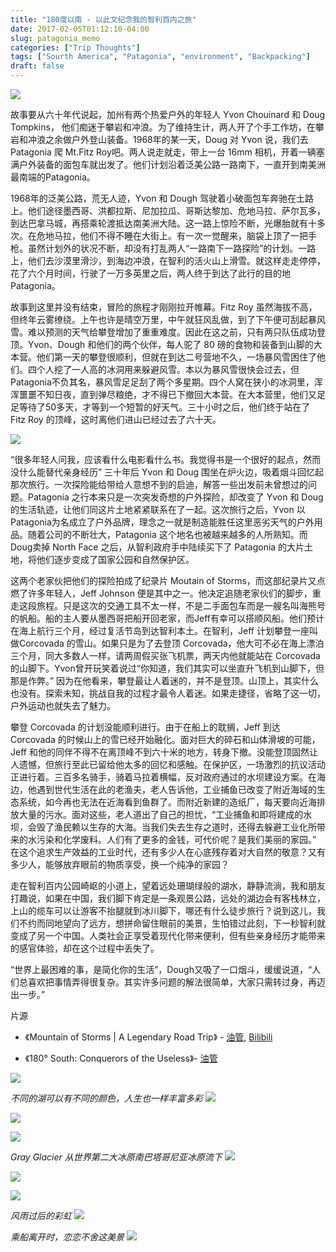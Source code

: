 ```yaml
---
title: "180度以南 - 以此文纪念我的智利百内之旅"
date: 2017-02-05T01:12:10-04:00
slug: patagonia_memo
categories: ["Trip Thoughts"]
tags: ["Sourth America", "Patagonia", "environment", "Backpacking"]
draft: false
---
```


[Base De Las Torres]: https://tva1.sinaimg.cn/large/722664abgy1gtcx62cvicj23402c0e84.jpg
![][Base De Las Torres]

故事要从六十年代说起，加州有两个热爱户外的年轻人 Yvon Chouinard 和 Doug Tompkins， 他们痴迷于攀岩和冲浪。为了维持生计，两人开了个手工作坊，在攀岩和冲浪之余做户外登山装备。1968年的某一天，Doug 对 Yvon 说，我们去 Patagonia 爬 Mt.Fitz Roy吧。两人说走就走，带上一台 16mm 相机，开着一辆塞满户外装备的面包车就出发了。他们计划沿着泛美公路一路南下，一直开到南美洲最南端的Patagonia。

1968年的泛美公路，荒无人迹，Yvon 和 Dough 驾驶着小破面包车奔驰在土路上。他们途径墨西哥、洪都拉斯、尼加拉瓜、哥斯达黎加、危地马拉、萨尔瓦多，到达巴拿马城，再搭乘轮渡抵达南美洲大陆。这一路上惊险不断，光爆胎就有十多次。在危地马拉，他们不得不睡在大街上。有一次一觉醒来，脑袋上顶了一把手枪。虽然计划外的状况不断，却没有打乱两人“一路南下一路探险”的计划。一路上，他们去沙漠里滑沙，到海边冲浪，在智利的活火山上滑雪。就这样走走停停，花了六个月时间，行驶了一万多英里之后，两人终于到达了此行的目的地 Patagonia。

故事到这里并没有结束，冒险的旅程才刚刚拉开帷幕。Fitz Roy 虽然海拔不高，但终年云雾缭绕。上午也许是晴空万里，中午就狂风乱做，到了下午便可刮起暴风雪。难以预测的天气给攀登增加了重重难度。因此在这之前，只有两只队伍成功登顶。Yvon、Dough 和他们的两个伙伴，每人驼了 80 磅的食物和装备到山脚的大本营。他们第一天的攀登很顺利，但就在到达二号营地不久，一场暴风雪困住了他们。四个人挖了一人高的冰洞用来躲避风雪。本以为暴风雪很快会过去，但 Patagonia不负其名，暴风雪足足刮了两个多星期。四个人窝在狭小的冰洞里，浑浑噩噩不知日夜，直到弹尽粮绝，才不得已下撤回大本营。在大本营里，他们又足足等待了50多天，才等到一个短暂的好天气。三十小时之后，他们终于站在了 Fitz Roy 的顶峰，这时离他们进山已经过去了六十天。

![](https://tva1.sinaimg.cn/large/722664abgy1gtcy7dey85j20m80cigok.jpg)

“很多年轻人问我，应该看什么电影看什么书。我觉得书是一个很好的起点，然而没什么能替代亲身经历” 三十年后 Yvon 和 Doug 围坐在炉火边，吸着烟斗回忆起那次旅行。一次探险能给带给人意想不到的启迪，解答一些出发前未曾想过的问题。Patagonia 之行本来只是一次突发奇想的户外探险，却改变了 Yvon 和 Doug 的生活轨迹，让他们同这片土地紧紧联系在了一起。这次旅行之后，Yvon 以 Patagonia为名成立了户外品牌，理念之一就是制造能胜任这里恶劣天气的户外用品。随着公司的不断壮大，Patagonia 这个地名也被越来越多的人所熟知。而Doug卖掉 North Face 之后，从智利政府手中陆续买下了 Patagonia 的大片土地，将他们逐步变成了国家公园和自然保护区。

这两个老家伙把他们的探险拍成了纪录片 Moutain of Storms，而这部纪录片又点燃了许多年轻人，Jeff Johnson 便是其中之一。他决定追随老家伙们的脚步，重走这段旅程。只是这次的交通工具不太一样，不是二手面包车而是一艘名叫海熊号的帆船。船的主人要从墨西哥把船开回老家，而Jeff有幸可以搭顺风船。他们预计在海上航行三个月，经过复活节岛到达智利本土。在智利，Jeff 计划攀登一座叫做Corcovada 的雪山。如果只是为了去登顶 Corcovada，他大可不必在海上漂泊三个月，同大多数人一样，请两周假买张飞机票，两天内他就能站在 Corcovada 的山脚下。Yvon曾开玩笑着说过“你知道，我们其实可以坐直升飞机到山脚下，但那是作弊。” 因为在他看来，攀登最让人着迷的，并不是登顶。山顶上，其实什么也没有。探索未知，挑战自我的过程才最令人着迷。如果走捷径，省略了这一切，户外运动也就失去了魅力。

攀登 Corcovada 的计划没能顺利进行。由于在船上的耽搁，Jeff 到达 Corcovada 的时候山上的雪已经开始融化。面对巨大的碎石和山体滑坡的可能，Jeff 和他的同伴不得不在离顶峰不到六十米的地方，转身下撤。没能登顶固然让人遗憾，但旅行至此已留给他太多的回忆和感触。在保护区，一场激烈的抗议活动正进行着。三百多名骑手，骑着马拉着横幅，反对政府通过的水坝建设方案。在海边，他遇到世代生活在此的老渔夫，老人告诉他，工业捕鱼已改变了附近海域的生态系统，如今再也无法在近海看到鱼群了。而附近新建的造纸厂，每天要向近海排放大量的污水。面对这些，老人道出了自己的担忧，“工业捕鱼和即将建成的水坝，会毁了渔民赖以生存的大海。当我们失去生存之道时，还得去躲避工业化所带来的水污染和化学废料。人们有了更多的金钱，可代价呢？是我们美丽的家园。” 在这个追求生产效益的工业时代，还有多少人在心底残存着对大自然的敬意？又有多少人，能够放弃眼前的物质享受，换一个纯净的家园？

走在智利百内公园崎岖的小道上，望着远处珊瑚绿般的湖水，静静流淌，我和朋友打趣说，如果在中国，我们脚下肯定是一条观景公路，远处的湖边会有客栈林立，上山的缆车可以让游客不抬腿就到冰川脚下，哪还有什么徒步旅行？说到这儿，我们不约而同地望向了远方，想拼命留住眼前的美景，生怕错过此刻，下一秒智利就变成了另一个中国。人类社会正享受着现代化带来便利，但有些亲身经历才能带来的感官体验，却在这个过程中丢失了。

“世界上最困难的事，是简化你的生活”，Dough又吸了一口烟斗，缓缓说道，“人们总喜欢把事情弄得很复杂。其实许多问题的解法很简单，大家只需转过身，再迈出一步。”

片源

- 《Mountain of Storms  | A Legendary Road Trip》 - [油管](https://www.youtube.com/watch?v=YxM2cOvq6s8), [Bilibili](https://www.bilibili.com/video/BV1gA411h7hr?share_source=copy_web)

- 《180° South: Conquerors of the Useless》- [油管](https://youtu.be/bCFnPYXO_bc)

  

![][me_jump]

*不同的湖可以有不同的颜色，人生也一样丰富多彩*
![][lake_1]

![][lake_2]

![][lake_3]

*Gray Glacier 从世界第二大冰原南巴塔哥尼亚冰原流下* 
![][gray_glacier_1]

![][gray_glacier_2]

![][gray_glacier_3]

*风雨过后的彩虹*
![][rainbow]

*乘船离开时，恋恋不舍这美景*
![][end]

[lake_1]: https://tvax1.sinaimg.cn/large/722664abgy1gtcx5v1dlbj23342bcb2b.jpg
[lake_2]:  https://tvax3.sinaimg.cn/large/722664abgy1gtcx5o1gcdj23342bcx6r.jpg
[lake_3]: https://tva4.sinaimg.cn/large/722664abgy1gtcxd617f5j22x41y4b2a.jpg
[me_jump]: https://tva3.sinaimg.cn/large/722664abgy1gtcx5z1fbrj23342bc7wk.jpg
[gray_glacier_1]:https://tva3.sinaimg.cn/large/722664abgy1gtcxd3y5r5j230j20d7wh.jpg
[gray_glacier_2]: https://tvax2.sinaimg.cn/large/722664abgy1gtcxd2pp1rj22721gphan.jpg
[gray_glacier_3]: https://tva2.sinaimg.cn/large/722664abgy1gtcxd1bxysj228k1hqx4i.jpg
[rainbow]: https://tva1.sinaimg.cn/large/722664abgy1gtcxden48lj23402c04qq.jpg
[end]: https://tvax3.sinaimg.cn/large/722664abgy1gtcxcynkjej231w21akjl.jpg





